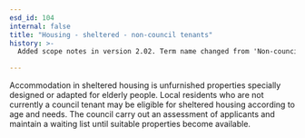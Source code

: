 ```yaml
---
esd_id: 104
internal: false
title: "Housing - sheltered - non-council tenants"
history: >-
  Added scope notes in version 2.02. Term name changed from 'Non-council tenants' to 'Housing - sheltered - non-council tenants' in version 3.00.

---
```


Accommodation in sheltered housing is unfurnished properties specially designed or adapted for elderly people.  Local residents who are not currently a council tenant may be eligible for sheltered housing according to age and needs. The council carry out an assessment of applicants and maintain a waiting list until suitable properties become available.

